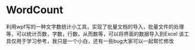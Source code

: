 # WordCount
利用wpf写的一种文字数统计小工具，实现了批量文档的导入，批量文件的处理等，可以统计页数，字数，行数，从而数等，可以将界面的数据导入到Excel
该工具仅用于学习参考，我只是一个小白，还有一些bug大家可以一起帮忙修改
